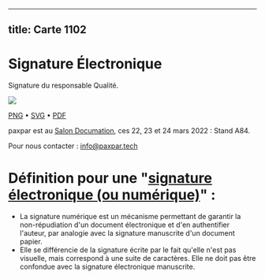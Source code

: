 
---
title: Carte 1102
---

# Signature Électronique

Signature du responsable Qualité.


![](https://media.paxpar.tech/ludi/card_1102_recto.png)

[PNG](https://media.paxpar.tech/ludi/card_1102_recto.png) • [SVG](https://media.paxpar.tech/ludi/card_1102_recto.svg) • [PDF](https://media.paxpar.tech/ludi/card_1102_recto.pdf)

paxpar est au [Salon Documation](https://www.documation.fr/info_societe/527/paxpartech.html), ces 22, 23 et 24 mars 2022 : Stand A84.

Pour nous contacter : info@paxpar.tech

# Définition pour une "[signature électronique (ou numérique)](https://fr.wikipedia.org/wiki/Signature_num%C3%A9rique)" :
  - La signature numérique est un mécanisme permettant de garantir la non-répudiation d'un document électronique et d'en authentifier l'auteur, par analogie avec la signature manuscrite d'un document papier.
  - Elle se différencie de la signature écrite par le fait qu'elle n'est pas visuelle, mais correspond à une suite de caractères. Elle ne doit pas être confondue avec la signature électronique manuscrite.


